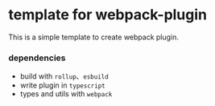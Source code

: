# template for webpack-plugin

This is a simple template to create webpack plugin.

### dependencies
- build with `rollup`、`esbuild`
- write plugin in `typescript`
- types and utils with `webpack`
